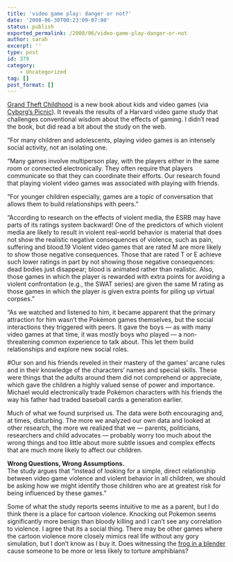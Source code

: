 ```yaml
---
title: 'video game play: danger or not?'
date: '2008-06-30T00:23:09-07:00'
status: publish
exported_permalink: /2008/06/video-game-play-danger-or-not
author: sarah
excerpt: ''
type: post
id: 379
category:
    - Uncategorized
tag: []
post_format: []
---
```

[Grand Theft Childhood](http://www.grandtheftchildhood.com/GTC/Home.html) is a new book about kids and video games (via [Cyborg’s Picnic](http://cyborgspicnic.woj.com/2008/05/grand-theft-childhood.html)). It reveals the results of a Harvard video game study that challenges conventional wisdom about the effects of gaming. I didn’t read the book, but did read a bit about the study on the web.

“For many children and adolescents, playing video games is an intensely social activity, not an isolating one.

“Many games involve multiperson play, with the players either in the same room or connected electronically. They often require that players communicate so that they can coordinate their efforts. Our research found that playing violent video games was associated with playing with friends.

“For younger children especially, games are a topic of conversation that allows them to build relationships with peers.”

“According to research on the effects of violent media, the ESRB may have parts of its ratings system backward! One of the predictors of which violent media are likely to result in violent real-world behavior is material that does not show the realistic negative consequences of violence, such as pain, suffering and blood.19 Violent video games that are rated M are more likely to show those negative consequences. Those that are rated T or E achieve such lower ratings in part by not showing those negative consequences: dead bodies just disappear; blood is animated rather than realistic. Also, those games in which the player is rewarded with extra points for avoiding a violent confrontation (e.g., the SWAT series) are given the same M rating as those games in which the player is given extra points for piling up virtual corpses.”

“As we watched and listened to him, it became apparent that the primary attraction for him wasn’t the Pokémon games themselves, but the social interactions they triggered with peers. It gave the boys — as with many video games at that time, it was mostly boys who played — a non-threatening common experience to talk about. This let them build relationships and explore new social roles.

\#Our son and his friends reveled in their mastery of the games’ arcane rules and in their knowledge of the characters’ names and special skills. These were things that the adults around them did not comprehend or appreciate, which gave the children a highly valued sense of power and importance. Michael would electronically trade Pokémon characters with his friends the way his father had traded baseball cards a generation earlier.

Much of what we found surprised us. The data were both encouraging and, at times, disturbing. The more we analyzed our own data and looked at other research, the more we realized that we — parents, politicians, researchers and child advocates — probably worry too much about the wrong things and too little about more subtle issues and complex effects that are much more likely to affect our children.

**Wrong Questions, Wrong Assumptions.**   
The study argues that “instead of looking for a simple, direct relationship between video game violence and violent behavior in all children, we should be asking how we might identify those children who are at greatest risk for being influenced by these games.”

Some of what the study reports seems intuitive to me as a parent, but I do think there is a place for cartoon violence. Knocking out Pokemon seems significantly more benign than bloody killing and I can’t see any correlation to violence. I agree that its a social thing. There may be other games where the cartoon violence more closely mimics real life without any gory simulation, but I don’t know as I buy it. Does witnessing the [frog in a blender  ](http://www.joecartoon.com/cartoons/67-frog_in_a_blender) cause someone to be more or less likely to torture amphibians?